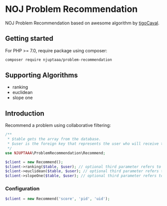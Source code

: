 # NOJ Problem Recommendation

NOJ Problem Recommendation based on awesome algorithm by [tigoCaval](https://github.com/tigoCaval/recommendation-algorithm).

## Getting started

For PHP >= 7.0, require package using composer:

```bash
composer require njuptaaa/problem-recommendation
```

## Supporting Algorithms

- ranking
- euclidean
- slope one

## Introduction

Recommend a problem using collaborative filtering:

```php
/**
 * $table gets the array from the database.
 * $user is the foreign key that represents the user who will receive the recommendation.
 */
use NJUPTAAA\ProblemRecommendation\Recommend;

$client = new Recommend();
$client->ranking($table, $user); // optional third parameter refers to the score not accepted
$client->euclidean($table, $user); // optional third parameter refers to the minimum accepted score
$client->slopeOne($table, $user); // optional third parameter refers to the minimum accepted score
```

### Configuration

```php
$client = new Recommend('score', 'pid', 'uid');
```
